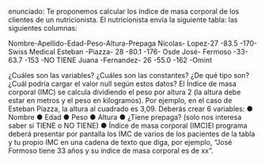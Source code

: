 enunciado: 
Te proponemos calcular los índice de masa corporal de los clientes de un
nutricionista.
El nutricionista envía la siguiente tabla:
las siguientes columnas:

Nombre-Apellido-Edad-Peso-Altura-Prepaga
Nicolas- Lopez-27 -83.5 -170- Swiss Medical
Esteban -Piazza- 28 -80.1 -176- Osde
José- Fermoso -33- 63.7 -153 -NO TIENE
Juana -Fernandez- 26 -55.0 -162 -Omint

¿Cuáles son las variables? ¿Cuáles son las constantes? ¿De qué tipo son? ¿Cuál
podría cargar el valor null según estos datos?
El Índice de masa corporal (IMC) se calcula dividiendo el peso por altura 2 (la
altura debe estar en metros y el peso en kilogramos). Por ejemplo, en el caso de
Esteban Piazza, la altura al cuadrado es 3,09.
Deberás crear 6 variables:
● Nombre
● Edad
● Peso
● Altura
● ¿Tiene prepaga? (solo nos interesa saber si TIENE o NO TIENE)
● Índice de masa corporal (IMC)El programa deberá presentar por pantalla los IMC de varios de los pacientes de
la tabla y tu propio IMC en una cadena de texto que diga, por ejemplo, “José
Formoso tiene 33 años y su índice de masa corporal es de xx”.
